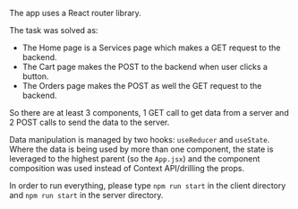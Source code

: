 The app uses a React router library.

The task was solved as:
* The Home page is a Services page which makes a GET request to the backend.
* The Cart page makes the POST to the backend when user clicks a button.
* The Orders page makes the POST as well the GET request to the backend.

So there are at least 3 components, 1 GET call to get data from a server and 2 POST calls to send the data to the server.

Data manipulation is managed by two hooks: `useReducer` and `useState`. Where the data is being used by more than one component, the state is leveraged to the highest parent (so the `App.jsx`) and the component composition was used instead of Context API/drilling the props.

In order to run everything, please type `npm run start` in the client directory and `npm run start` in the server directory. 
